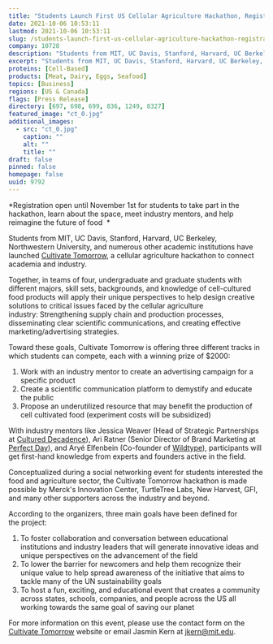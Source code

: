 ```yaml
---
title: "Students Launch First US Cellular Agriculture Hackathon, Registration Open Until Nov. 1"
date: 2021-10-06 10:53:11
lastmod: 2021-10-06 10:53:11
slug: /students-launch-first-us-cellular-agriculture-hackathon-registration-open-until-nov-1
company: 10728
description: "Students from MIT, UC Davis, Stanford, Harvard, UC Berkeley, Northwestern University, and numerous other academic institutions have launched Cultivate Tomorrow, a cellular agriculture hackathon to connect academia with industry."
excerpt: "Students from MIT, UC Davis, Stanford, Harvard, UC Berkeley, Northwestern University, and numerous other academic institutions have launched Cultivate Tomorrow, a cellular agriculture hackathon to connect academia with industry."
proteins: [Cell-Based]
products: [Meat, Dairy, Eggs, Seafood]
topics: [Business]
regions: [US & Canada]
flags: [Press Release]
directory: [697, 698, 699, 836, 1249, 8327]
featured_image: "ct_0.jpg"
additional_images:
  - src: "ct_0.jpg"
    caption: ""
    alt: ""
    title: ""
draft: false
pinned: false
homepage: false
uuid: 9792
---
```

*Registration open until November 1st for students to take part in the
hackathon, learn about the space, meet industry mentors, and help
reimagine the future of food  *

Students from MIT, UC Davis, Stanford, Harvard, UC Berkeley,
Northwestern University, and numerous other academic institutions have
launched [Cultivate Tomorrow](https://www.cultivate-tmrw.com/), a
cellular agriculture hackathon to connect academia and industry.

Together, in teams of four, undergraduate and graduate students with
different majors, skill sets, backgrounds, and knowledge of
cell-cultured food products will apply their unique perspectives to help
design creative solutions to critical issues faced by the cellular
agriculture industry: Strengthening supply chain and production
processes, disseminating clear scientific communications, and creating
effective marketing/advertising strategies.

Toward these goals, Cultivate Tomorrow is offering three different
tracks in which students can compete, each with a winning prize
of \$2000:

1.  Work with an industry mentor to create an advertising campaign for a
    specific product
2.  Create a scientific communication platform to demystify and educate
    the public
3.  Propose an underutilized resource that may benefit the production of
    cell cultivated food (experiment costs will be subsidized)

With industry mentors like Jessica Weaver (Head of Strategic
Partnerships at [Cultured
Decadence](https://www.cultureddecadence.com/team)), Ari Ratner (Senior
Director of Brand Marketing at [Perfect
Day](https://perfectdayfoods.com/)), and Aryé Elfenbein (Co-founder of
[Wildtype](https://www.wildtypefoods.com/)), participants will get
first-hand knowledge from experts and founders active in the field.

Conceptualized during a social networking event for students interested
the food and agriculture sector, the Cultivate Tomorrow hackathon is
made possible by Merck's Innovation Center, TurtleTree Labs, New
Harvest, GFI, and many other supporters across the industry and beyond.

According to the organizers, three main goals have been defined for
the project:

1.  To foster collaboration and conversation between educational
    institutions and industry leaders that will generate innovative
    ideas and unique perspectives on the advancement of the field
2.  To lower the barrier for newcomers and help them recognize their
    unique value to help spread awareness of the initiative that aims to
    tackle many of the UN sustainability goals
3.  To host a fun, exciting, and educational event that creates a
    community across states, schools, companies, and people across the
    US all working towards the same goal of saving our planet

For more information on this event, please use the contact form on the
[Cultivate Tomorrow](https://www.cultivate-tmrw.com/) website or email
Jasmin Kern at <jkern@mit.edu>.
